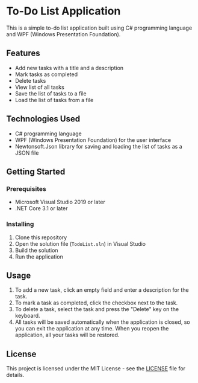 # To-Do List Application

This is a simple to-do list application built using C# programming language and WPF (Windows Presentation Foundation).

## Features

- Add new tasks with a title and a description
- Mark tasks as completed
- Delete tasks
- View list of all tasks
- Save the list of tasks to a file
- Load the list of tasks from a file

## Technologies Used

- C# programming language
- WPF (Windows Presentation Foundation) for the user interface
- Newtonsoft.Json library for saving and loading the list of tasks as a JSON file

## Getting Started

### Prerequisites

- Microsoft Visual Studio 2019 or later
- .NET Core 3.1 or later

### Installing

1. Clone this repository
2. Open the solution file (`TodoList.sln`) in Visual Studio
3. Build the solution
4. Run the application

## Usage

1. To add a new task, click an empty field and enter a description for the task.
2. To mark a task as completed, click the checkbox next to the task.
3. To delete a task, select the task and press the "Delete" key on the keyboard.
4. All tasks will be saved automatically when the application is closed, so you can exit the application at any time. When you reopen the application, all your tasks will be restored.

## License

This project is licensed under the MIT License - see the [LICENSE](LICENSE.md) file for details.